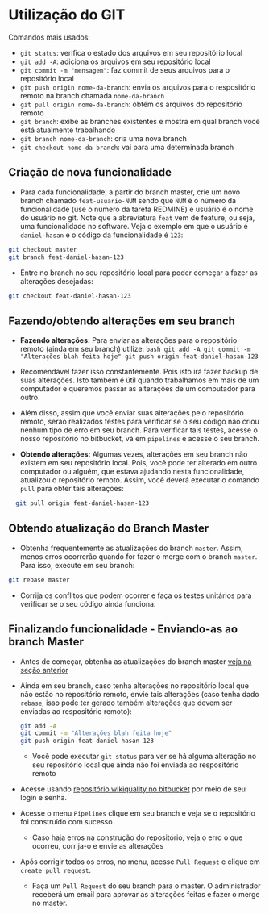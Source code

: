 # Utilização do GIT

Comandos mais usados:

- `git status`: verifica o estado dos arquivos em seu repositório local
- `git add -A`: adiciona os arquivos em seu repositório local
- `git commit -m "mensagem"`: faz commit de seus arquivos para o repositório local
- `git push origin nome-da-branch`: envia os arquivos para o respositório remoto na branch chamada `nome-da-branch`
- `git pull origin nome-da-branch`: obtém os arquivos do repositório remoto
- `git branch`: exibe as branches existentes e mostra em qual branch você está atualmente trabalhando
- `git branch nome-da-branch`: cria uma nova branch
- `git checkout nome-da-branch`: vai para uma determinada branch

## Criação de nova funcionalidade
- Para cada funcionalidade, a partir do branch master, crie um novo branch chamado `feat-usuario-NUM` sendo que `NUM` é o número da funcionalidade (use o número da tarefa REDMINE) e usuário é o nome do usuário no git. Note que a abreviatura `feat` vem de
feature, ou seja, uma funcionalidade no software.
Veja o exemplo em que o usuário é `daniel-hasan` e o código da funcionalidade é `123`:
```bash
git checkout master
git branch feat-daniel-hasan-123
```
- Entre no branch no seu repositório local para poder começar a fazer as alterações desejadas:
```bash
git checkout feat-daniel-hasan-123
```

## Fazendo/obtendo alterações em seu branch

- **Fazendo alterações:** Para enviar as alterações para o repositório remoto (ainda em seu branch) utilize:
      ```bash
      git add -A
      git commit -m "Alterações blah feita hoje"
      git push origin feat-daniel-hasan-123
      ```
- Recomendável fazer isso constantemente. Pois isto irá fazer backup de suas alterações. Isto também é útil quando trabalhamos em mais de um computador e queremos passar as alterações de um computador para outro.
- Além disso, assim que você enviar suas alterações pelo repositório remoto, serão realizados testes para verificar se o seu código não criou nenhum tipo de erro em seu branch. Para verificar  tais testes, acesse o nosso repositório no bitbucket, vá em `pipelines` e acesse o seu branch.

- **Obtendo alterações:** Algumas vezes, alterações em seu branch não existem em seu repositório local. Pois, você
pode ter alterado em outro computador ou alguém, que estava ajudando nesta funcionalidade,
atualizou o repositório remoto. Assim, você deverá executar o comando `pull` para obter tais alterações:

```bash
  git pull origin feat-daniel-hasan-123
```

## Obtendo atualização do Branch Master
- Obtenha frequentemente as atualizações do branch `master`. Assim,
menos erros ocorrerão quando for fazer o merge com o branch `master`. Para isso,
execute em seu branch:
```bash
git rebase master
```
  - Corrija os conflitos que podem ocorrer e faça os testes unitários para verificar se o seu código ainda funciona.


## Finalizando funcionalidade - Enviando-as ao branch Master

- Antes de começar, obtenha as atualizações do branch master [veja na seção anterior](#obtendo-atualização-do-branch-master)
- Ainda em seu branch, caso tenha alterações no repositório local que não estão no repositório remoto, envie tais alterações (caso tenha dado `rebase`, isso pode ter gerado também alterações que devem ser enviadas ao respositório remoto):
  ```bash
  git add -A
  git commit -m "Alterações blah feita hoje"
  git push origin feat-daniel-hasan-123
  ```
    - Você pode executar `git status` para ver se há alguma alteração no seu repositório local que ainda não foi enviada ao respositório remoto

- Acesse usando [repositório wikiquality no bitbucket](https://bitbucket.org/daniel-hasan/wiki-quality) por meio de seu login e senha.
- Acesse o menu `Pipelines` clique em seu branch e veja se
o repositório foi construído com sucesso
  - Caso haja erros na construção do repositório, veja o erro o que ocorreu, corrija-o e envie as alterações

- Após corrigir todos os erros, no menu, acesse `Pull Request` e clique em `create pull request`.

  - Faça um `Pull Request` do seu branch para o master. O administrador receberá um email para aprovar as alterações
  feitas e fazer o merge no master.
